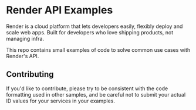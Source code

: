 # Render API Examples

Render is a cloud platform that lets developers easily, flexibly deploy and scale web apps. Built for developers who love shipping products, not managing infra.

This repo contains small examples of code to solve common use cases with Render's API.


## Contributing

If you'd like to contribute, please try to be consistent with the code formatting used in other samples, and be careful not to submit your actual ID values for your services in your examples.
